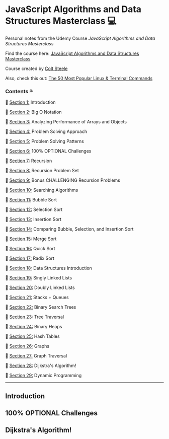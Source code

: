 # JavaScript Algorithms and Data Structures Masterclass 💻 #

Personal notes from the Udemy Course *JavaScript Algorithms and Data Structures Masterclass*

Find the course here: [JavaScript Algorithms and Data Structures Masterclass](https://www.udemy.com/course/js-algorithms-and-data-structures-masterclass/)

Course created by [Colt Steele](https://www.youtube.com/c/ColtSteeleCode)

Also, check this out: [The 50 Most Popular Linux & Terminal Commands](https://youtu.be/ZtqBQ68cfJc)

### Contents 💦 ###

🔹 [Section 1:](#Introduction) Introduction

🔹 [Section 2:](#Big-O-Notation) Big O Notation

🔹 [Section 3:](#Analyzing-Performance-of-Arrays-and-Objects) Analyzing Performance of Arrays and Objects

🔹 [Section 4:](#Problem-Solving-Approach) Problem Solving Approach

🔹 [Section 5:](#Problem-Solving-Patterns) Problem Solving Patterns

🔹 [Section 6:](#100%-OPTIONAL-Challenges) 100% OPTIONAL Challenges

🔹 [Section 7:](#Recursion) Recursion

🔹 [Section 8:](#Recursion-Problem-Set) Recursion Problem Set

🔹 [Section 9:](#Bonus-CHALLENGING-Recursion-Problems) Bonus CHALLENGING Recursion Problems

🔹 [Section 10:](#Searching-Algorithms) Searching Algorithms

🔹 [Section 11:](#Bubble-Sort) Bubble Sort

🔹 [Section 12:](#Selection-Sort) Selection Sort

🔹 [Section 13:](#Insertion-Sort) Insertion Sort

🔹 [Section 14:](#Comparing-Bubble--Selection--and-Insertion-Sort) Comparing Bubble, Selection, and Insertion Sort

🔹 [Section 15:](#Merge-Sort) Merge Sort

🔹 [Section 16:](#Quick-Sort) Quick Sort

🔹 [Section 17:](#Radix-Sort) Radix Sort

🔹 [Section 18:](#Data-Structures-Introduction) Data Structures Introduction

🔹 [Section 19:](#Singly-Linked-Lists) Singly Linked Lists

🔹 [Section 20:](#Doubly-Linked-Lists) Doubly Linked Lists

🔹 [Section 21:](#Stacks-+-Queues) Stacks + Queues

🔹 [Section 22:](#Binary-Search-Trees) Binary Search Trees

🔹 [Section 23:](#Tree-Traversal) Tree Traversal

🔹 [Section 24:](#Binary-Heaps) Binary Heaps

🔹 [Section 25:](#Hash-Tables) Hash Tables

🔹 [Section 26:](#Graphs) Graphs

🔹 [Section 27:](#Graph-Traversal) Graph Traversal

🔹 [Section 28:](#Dijkstra's-Algorithm!) Dijkstra's Algorithm!

🔹 [Section 29:](#Dynamic-Programming) Dynamic Programming

---

## Introduction

## 100% OPTIONAL Challenges

## Dijkstra's Algorithm!